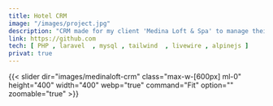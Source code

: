 ```yaml
---
title: Hotel CRM
image: "/images/project.jpg"
description: "CRM made for my client 'Medina Loft & Spa' to manage their customers and their reservations. I successfully developed a user-friendly , performant and secure CRM based on old  one and made my client super happy."
link: https://github.com
tech: [ PHP , laravel  , mysql , tailwind  , livewire , alpinejs ]
privat: true
---
```



{{< slider dir="images/medinaloft-crm" class="max-w-[600px] ml-0" height="400" width="400" webp="true" command="Fit" option="" zoomable="true" >}}
